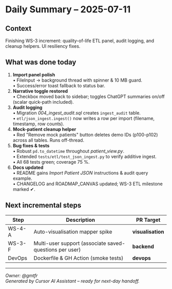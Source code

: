 # Daily Summary – 2025-07-11

## Context
Finishing WS-3 increment: quality-of-life ETL panel, audit logging, and cleanup helpers.  UI resiliency fixes.

## What was done today
1. **Import panel polish**  
   • FileInput → background thread with spinner & 10 MB guard.  
   • Success/error toast fallback to status bar.
2. **Narrative toggle restored**  
   • Checkbox moved back to sidebar; toggles ChatGPT summaries on/off (scalar quick-path included).
3. **Audit logging**  
   • Migration *004_ingest_audit.sql* creates `ingest_audit` table.  
   • `etl/json_ingest.ingest()` now writes a row per import (filename, timestamp, row counts).
4. **Mock-patient cleanup helper**  
   • Red "Remove mock patients" button deletes demo IDs (p100-p102) across all tables.  Runs off-thread.
5. **Bug fixes & tests**  
   • Robust `pd.to_datetime` throughout *patient_view.py*.  
   • Extended `tests/etl/test_json_ingest.py` to verify additive ingest.  
   • All 68 tests green; coverage 75 %.
6. **Docs updated**  
   • README gains *Import Patient JSON* instructions & audit query example.  
   • CHANGELOG and ROADMAP_CANVAS updated; WS-3 ETL milestone marked ✔.

## Next incremental steps
| Step | Description | PR Target |
|------|-------------|-----------|
| WS-4-A | Auto-visualisation mapper spike | **visualisation** |
| WS-3-F | Multi-user support (associate saved-questions per user) | **backend** |
| DevOps | Dockerfile & GH Action (smoke tests) | **devops** |

---
*Owner: @gmtfr*  
*Generated by Cursor AI Assistant – ready for next-day handoff.* 